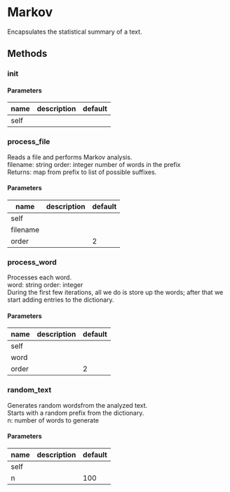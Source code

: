 # Markov


Encapsulates the statistical summary of a text. 

## Methods


### __init__




#### Parameters
name | description | default
--- | --- | ---
self |  | 





### process_file


Reads a file and performs Markov analysis.   
filename: string order: integer number of words in the prefix   
Returns: map from prefix to list of possible suffixes. 

#### Parameters
name | description | default
--- | --- | ---
self |  | 
filename |  | 
order |  | 2





### process_word


Processes each word.   
word: string order: integer   
During the first few iterations, all we do is store up the words; after that we start adding entries to the dictionary. 

#### Parameters
name | description | default
--- | --- | ---
self |  | 
word |  | 
order |  | 2





### random_text


Generates random wordsfrom the analyzed text.   
Starts with a random prefix from the dictionary.   
n: number of words to generate 

#### Parameters
name | description | default
--- | --- | ---
self |  | 
n |  | 100




